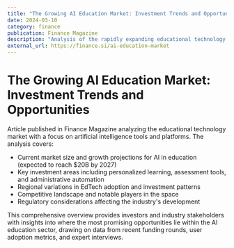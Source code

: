 ```yaml
---
title: "The Growing AI Education Market: Investment Trends and Opportunities"
date: 2024-03-10
category: finance
publication: Finance Magazine
description: "Analysis of the rapidly expanding educational technology sector focused on AI tools, highlighting key investment areas and market trends."
external_url: https://finance.si/ai-education-market
---
```


# The Growing AI Education Market: Investment Trends and Opportunities

Article published in Finance Magazine analyzing the educational technology market with a focus on artificial intelligence tools and platforms. The analysis covers:

- Current market size and growth projections for AI in education (expected to reach $20B by 2027)
- Key investment areas including personalized learning, assessment tools, and administrative automation
- Regional variations in EdTech adoption and investment patterns
- Competitive landscape and notable players in the space
- Regulatory considerations affecting the industry's development

This comprehensive overview provides investors and industry stakeholders with insights into where the most promising opportunities lie within the AI education sector, drawing on data from recent funding rounds, user adoption metrics, and expert interviews. 